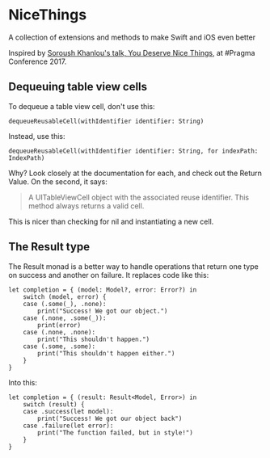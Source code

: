 # NiceThings
A collection of extensions and methods to make Swift and iOS even better

Inspired by [Soroush Khanlou's talk, You Deserve Nice Things](https://www.youtube.com/watch?v=KhYfe4R2Es0&index=7&list=PLAVm70iJlMuvrV8Ut6fDQN-_X5AhPFtux), at #Pragma Conference 2017.

## Dequeuing table view cells
To dequeue a table view cell, don't use this:

`dequeueReusableCell(withIdentifier identifier: String)`

Instead, use this:

`dequeueReusableCell(withIdentifier identifier: String, for indexPath: IndexPath)`

Why? Look closely at the documentation for each, and check out the Return Value. On the second, it says:

> A UITableViewCell object with the associated reuse identifier. This method always returns a valid cell.

This is nicer than checking for nil and instantiating a new cell.

## The Result type

The Result monad is a better way to handle operations that return one type on success and another on failure. It replaces code like this:

```
let completion = { (model: Model?, error: Error?) in
    switch (model, error) {
    case (.some(_), .none):
        print("Success! We got our object.")
    case (.none, .some(_)):
        print(error)
    case (.none, .none):
        print("This shouldn't happen.")
    case (.some, .some):
        print("This shouldn't happen either.")
    }
}
```

Into this:

```
let completion = { (result: Result<Model, Error>) in
    switch (result) {
    case .success(let model):
        print("Success! We got our object back")
    case .failure(let error):
        print("The function failed, but in style!")
    }
}
```
